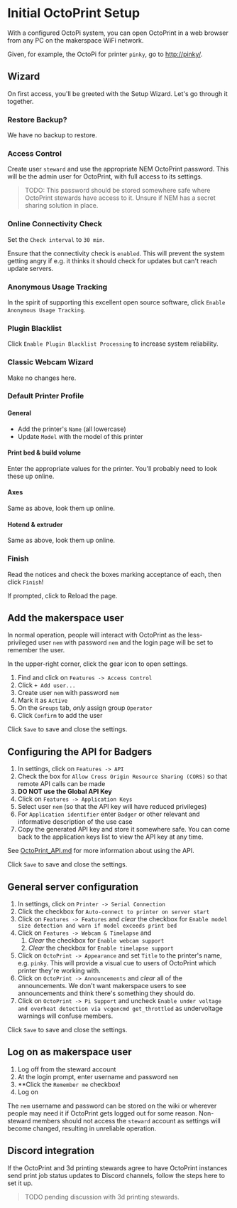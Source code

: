 # Initial OctoPrint Setup

With a configured OctoPi system, you can open OctoPrint in a web browser from any PC on the makerspace WiFi network.

Given, for example, the OctoPi for printer `pinky`, go to [http://pinky/](http://pinky/).

## Wizard

On first access, you'll be greeted with the Setup Wizard.  Let's go through it together.

### Restore Backup?

We have no backup to restore.

### Access Control

Create user `steward` and use the appropriate NEM OctoPrint password.  This will be the admin user for OctoPrint, with full access to its settings.

> TODO: This password should be stored somewhere safe where OctoPrint stewards have access to it.  Unsure if NEM has a secret sharing solution in place.

### Online Connectivity Check

Set the `Check interval` to `30 min`.

Ensure that the connectivity check is `enabled`.  This will prevent the system getting angry if e.g. it thinks it should check for updates but can't reach update servers.

### Anonymous Usage Tracking

In the spirit of supporting this excellent open source software, click `Enable Anonymous Usage Tracking`.

### Plugin Blacklist

Click `Enable Plugin Blacklist Processing` to increase system reliability.

### Classic Webcam Wizard

Make no changes here.

### Default Printer Profile

#### General

- Add the printer's `Name` (all lowercase)
- Update `Model` with the model of this printer

#### Print bed & build volume

Enter the appropriate values for the printer.  You'll probably need to look these up online.

#### Axes

Same as above, look them up online.

#### Hotend & extruder

Same as above, look them up online.

### Finish

Read the notices and check the boxes marking acceptance of each, then click `Finish`!

If prompted, click to Reload the page.

## Add the makerspace user

In normal operation, people will interact with OctoPrint as the less-privileged user `nem` with password `nem` and the login page will be set to remember the user.

In the upper-right corner, click the gear icon to open settings.

1. Find and click on `Features -> Access Control`
2. Click `+ Add user...`
3. Create user `nem` with password `nem`
4. Mark it as `Active`
5. On the `Groups` tab, *only* assign group `Operator`
6. Click `Confirm` to add the user

Click `Save` to save and close the settings.

## Configuring the API for Badgers

1. In settings, click on `Features -> API`
2. Check the box for `Allow Cross Origin Resource Sharing (CORS)` so that remote API calls can be made
3. **DO NOT use the Global API Key**
4. Click on `Features -> Application Keys`
5. Select user `nem` (so that the API key will have reduced privileges)
6. For `Application identifier` enter `Badger` or other relevant and informative description of the use case
7. Copy the generated API key and store it somewhere safe.  You can come back to the application keys list to view the API key at any time.

See [OctoPrint_API.md](/guides/OctoPrint_API.md) for more information about using the API.

Click `Save` to save and close the settings.

## General server configuration

1. In settings, click on `Printer -> Serial Connection`
2. Click the checkbox for `Auto-connect to printer on server start`
3. Click on `Features -> Features` and *clear* the checkbox for `Enable model size detection and warn if model exceeds print bed`
4. Click on `Features -> Webcam & Timelapse` and
   1. *Clear* the checkbox for `Enable webcam support`
   2. *Clear* the checkbox for `Enable timelapse support`
5. Click on `OctoPrint -> Appearance` and set `Title` to the printer's name, e.g. `pinky`.  This will provide a visual cue to users of OctoPrint which printer they're working with.
6. Click on `OctoPrint -> Announcements` and *clear* all of the announcements.  We don't want makerspace users to see announcements and think there's something they should do.
7. Click on `OctoPrint -> Pi Support` and uncheck `Enable under voltage and overheat detection via vcgencmd get_throttled` as undervoltage warnings will confuse members.

Click `Save` to save and close the settings.

## Log on as makerspace user

1. Log off from the steward account
2. At the login prompt, enter username and password `nem`
3. **Click the `Remember me` checkbox!
4. Log on

The `nem` username and password can be stored on the wiki or wherever people may need it if OctoPrint gets logged out for some reason.  Non-steward members should not access the `steward` account as settings will become changed, resulting in unreliable operation.

## Discord integration

If the OctoPrint and 3d printing stewards agree to have OctoPrint instances send print job status updates to Discord channels, follow the steps here to set it up.

> TODO pending discussion with 3d printing stewards.
